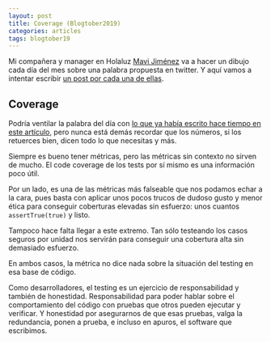 ```yaml
---
layout: post
title: Coverage (Blogtober2019)
categories: articles
tags: blogtober19
---
```


Mi compañera y manager en Holaluz [Mavi Jiménez](https://twitter.com/Linkita) va a hacer un dibujo cada día del mes sobre una palabra propuesta en twitter. Y aquí vamos a intentar escribir [un post por cada una de ellas](https://franiglesias.github.io/blogtober19-status/).


## Coverage

Podría ventilar la palabra del día con [lo que ya había escrito hace tiempo en este artículo](https://franiglesias.github.io/code-coverage-para-mejores-tests/), pero nunca está demás recordar que los números, si los retuerces bien, dicen todo lo que necesitas y más.

Siempre es bueno tener métricas, pero las métricas sin contexto no sirven de mucho. El code coverage de los tests por sí mismo es una información poco útil. 

Por un lado, es una de las métricas más falseable que nos podamos echar a la cara, pues basta con aplicar unos pocos trucos de dudoso gusto y menor ética para conseguir coberturas elevadas sin esfuerzo: unos cuantos `assertTrue(true)` y listo.

Tampoco hace falta llegar a este extremo. Tan sólo testeando los casos seguros por unidad nos servirán para conseguir una cobertura alta sin demasiado esfuerzo.

En ambos casos, la métrica no dice nada sobre la situación del testing en esa base de código.

Como desarrolladores, el testing es un ejercicio de responsabilidad y también de honestidad. Responsabilidad para poder hablar sobre el comportamiento del código con pruebas que otros pueden ejecutar y verificar. Y honestidad por asegurarnos de que esas pruebas, valga la redundancia, ponen a prueba, e incluso en apuros, el software que escribimos.



